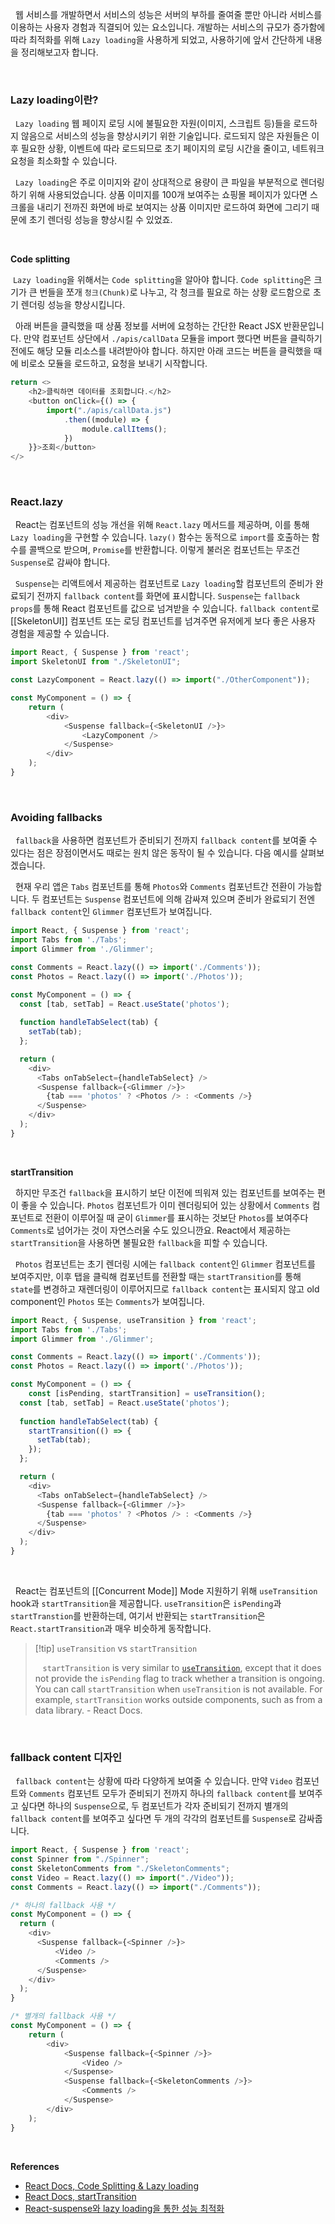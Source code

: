 
&nbsp;&nbsp;웹 서비스를 개발하면서 서비스의 성능은 서버의 부하를 줄여줄 뿐만 아니라 서비스를 이용하는 사용자 경험과 직결되어 있는 요소입니다. 개발하는 서비스의 규모가 증가함에 따라 최적화를 위해 `Lazy loading`을 사용하게 되었고, 사용하기에 앞서 간단하게 내용을 정리해보고자 합니다.

<br>

### Lazy loading이란?

&nbsp;&nbsp;`Lazy loading` 웹 페이지 로딩 시에 불필요한 자원(이미지, 스크립트 등)들을 로드하지 않음으로 서비스의 성능을 향상시키기 위한 기술입니다. 로드되지 않은 자원들은 이후 필요한 상황, 이벤트에 따라 로드되므로 초기 페이지의 로딩 시간을 줄이고, 네트워크 요청을 최소화할 수 있습니다.

&nbsp;&nbsp;`Lazy loading`은 주로 이미지와 같이 상대적으로 용량이 큰 파일을 부분적으로 렌더링하기 위해 사용되었습니다. 상품 이미지를 100개 보여주는 쇼핑몰 페이지가 있다면 스크롤을 내리기 전까진 화면에 바로 보여지는 상품 이미지만 로드하여 화면에 그리기 때문에 초기 렌더링 성능을 향상시킬 수 있었죠.

<br>

**Code splitting**

&nbsp;`Lazy loading`을 위해서는 `Code splitting`을 알아야 합니다. `Code splitting`은 크기가 큰 번들을 쪼개 `청크(Chunk)`로 나누고, 각 청크를 필요로 하는 상황  로드함으로 초기 렌더링 성능을 향상시킵니다.

&nbsp;&nbsp;아래 버튼을 클릭했을 때 상품 정보를 서버에 요청하는 간단한 React JSX 반환문입니다. 만약 컴포넌트 상단에서 `./apis/callData` 모듈을 import 했다면 버튼을 클릭하기 전에도 해당 모듈 리소스를 내려받아야 합니다. 하지만 아래 코드는 버튼을 클릭했을 때에 비로소 모듈을 로드하고, 요청을 보내기 시작합니다.

```javascript
return <>
	<h2>클릭하면 데이터를 조회합니다.</h2>
	<button onClick={() => {
		import("./apis/callData.js")
			.then((module) => {
				module.callItems();
			})
	}}>조회</button>
</>
```

<br>

### React.lazy

&nbsp;&nbsp;React는 컴포넌트의 성능 개선을 위해 `React.lazy` 메서드를 제공하며, 이를 통해 `Lazy loading`을 구현할 수 있습니다. `lazy()` 함수는 동적으로 `import`를 호출하는 함수를 콜백으로 받으며, `Promise`를 반환합니다. 이렇게 불러온 컴포넌트는 무조건 `Suspense`로 감싸야 합니다.

&nbsp;&nbsp;`Suspense`는 리액트에서 제공하는 컴포넌트로 `Lazy loading`할 컴포넌트의 준비가 완료되기 전까지 `fallback content`를 화면에 표시합니다. `Suspense`는 `fallback props`를 통해 React 컴포넌트를 값으로 넘겨받을 수 있습니다. `fallback content`로  [[SkeletonUI]] 컴포넌트 또는 로딩 컴포넌트를 넘겨주면 유저에게 보다 좋은 사용자 경험을 제공할 수 있습니다.

```javascript
import React, { Suspense } from 'react';
import SkeletonUI from "./SkeletonUI";

const LazyComponent = React.lazy(() => import("./OtherComponent"));

const MyComponent = () => {
	return (
		<div>
			<Suspense fallback={<SkeletonUI />}>
				<LazyComponent />
			</Suspense>
		</div>
	);
}
```

<br>

### Avoiding fallbacks

&nbsp;&nbsp;`fallback`을 사용하면 컴포넌트가 준비되기 전까지 `fallback content`를 보여줄 수 있다는 점은 장점이면서도 때로는 원치 않은 동작이 될 수 있습니다. 다음 예시를 살펴보겠습니다.

&nbsp;&nbsp;현재 우리 앱은 `Tabs` 컴포넌트를 통해 `Photos`와 `Comments` 컴포넌트간 전환이 가능합니다. 두 컴포넌트는 `Suspense` 컴포넌트에 의해 감싸져 있으며 준비가 완료되기 전엔 `fallback content`인 `Glimmer` 컴포넌트가 보여집니다.

```javascript
import React, { Suspense } from 'react';
import Tabs from './Tabs';
import Glimmer from './Glimmer';

const Comments = React.lazy(() => import('./Comments'));
const Photos = React.lazy(() => import('./Photos'));

const MyComponent = () => {
  const [tab, setTab] = React.useState('photos');
  
  function handleTabSelect(tab) {
    setTab(tab);
  };

  return (
    <div>
      <Tabs onTabSelect={handleTabSelect} />
      <Suspense fallback={<Glimmer />}>
        {tab === 'photos' ? <Photos /> : <Comments />}
      </Suspense>
    </div>
  );
}
```

<br>

**startTransition**

&nbsp;&nbsp;하지만 무조건 `fallback`을 표시하기 보단 이전에 띄워져 있는 컴포넌트를 보여주는 편이 좋을 수 있습니다. `Photos` 컴포넌트가 이미 렌더링되어 있는 상황에서 `Comments` 컴포넌트로 전환이 이루어질 때 굳이 `Glimmer`를 표시하는 것보단 `Photos`를 보여주다 `Comments`로 넘어가는 것이 자연스러울 수도 있으니깐요. React에서 제공하는 `startTransition`을 사용하면 불필요한 `fallback`을 피할 수 있습니다.

&nbsp;&nbsp;`Photos` 컴포넌트는 초기 렌더링 시에는 `fallback content`인 `Glimmer` 컴포넌트를 보여주지만, 이후 탭을 클릭해 컴포넌트를 전환할 때는 `startTransition`를 통해 `state`를 변경하고 재렌더링이 이루어지므로 `fallback content`는 표시되지 않고 old component인 `Photos` 또는 `Comments`가 보여집니다.

```javascript
import React, { Suspense, useTransition } from 'react';
import Tabs from './Tabs';
import Glimmer from './Glimmer';

const Comments = React.lazy(() => import('./Comments'));
const Photos = React.lazy(() => import('./Photos'));

const MyComponent = () => {
	const [isPending, startTransition] = useTransition();
  const [tab, setTab] = React.useState('photos');
  
  function handleTabSelect(tab) {
	startTransition(() => {
	  setTab(tab);
	});
  };

  return (
    <div>
      <Tabs onTabSelect={handleTabSelect} />
      <Suspense fallback={<Glimmer />}>
        {tab === 'photos' ? <Photos /> : <Comments />}
      </Suspense>
    </div>
  );
}
```

<br>

&nbsp;&nbsp;React는 컴포넌트의 [[Concurrent Mode]] Mode 지원하기 위해 `useTransition` hook과 `startTransition`을 제공합니다. `useTransition`은 `isPending`과 `startTranstion`를 반환하는데, 여기서 반환되는 `startTransition`은 `React.startTransition`과 매우 비슷하게 동작합니다.

>[!tip] `useTransition` vs `startTransition`
>
> &nbsp;&nbsp; `startTransition` is very similar to [`useTransition`](https://react.dev/reference/react/useTransition), except that it does not provide the `isPending` flag to track whether a transition is ongoing. You can call `startTransition` when `useTransition` is not available. For example, `startTransition` works outside components, such as from a data library. - React Docs.

<br>

### fallback content 디자인

&nbsp;&nbsp;`fallback content`는 상황에 따라 다양하게 보여줄 수 있습니다. 만약 `Video` 컴포넌트와 `Comments` 컴포넌트 모두가 준비되기 전까지 하나의 `fallback content`를 보여주고 싶다면 하나의 `Suspense`으로, 두 컴포넌트가 각자 준비되기 전까지 별개의 `fallback content`를 보여주고 싶다면 두 개의 각각의 컴포넌트를 `Suspense`로 감싸줍니다.

```javascript
import React, { Suspense } from 'react';
const Spinner from "./Spinner";
const SkeletonComments from "./SkeletonComments";
const Video = React.lazy(() => import("./Video"));
const Comments = React.lazy(() => import("./Comments"));

/* 하나의 fallback 사용 */
const MyComponent = () => {
  return (
    <div>
      <Suspense fallback={<Spinner />}>
	      <Video />
	      <Comments />
      </Suspense>
    </div>
  );
}

/* 별개의 fallback 사용 */
const MyComponent = () => {
	return (
		<div>
			<Suspense fallback={<Spinner />}>
				<Video />
			</Suspense>
			<Suspense fallback={<SkeletonComments />}>
				<Comments />
			</Suspense>
		</div>
	);
}
```

<br>

**References**
- [React Docs, Code Splitting & Lazy loading](https://legacy.reactjs.org/docs/code-splitting.html)
- [React Docs, startTransition](https://react.dev/reference/react/startTransition)
- [React-suspense와 lazy loading을 통한 성능 최적화](https://www.deviantceblog.com/react-suspense%EC%99%80-lazy-loading%EC%9D%84-%ED%86%B5%ED%95%9C-%EC%84%B1%EB%8A%A5-%EC%B5%9C%EC%A0%81%ED%99%94/)